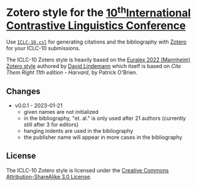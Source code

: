 # Zotero style for the [10<sup>th</sup>International Contrastive Linguistics Conference](https://iclc10.ids-mannheim.de/keynotes.shtml)

Use [`ICLC-10.csl`](./styles/ICLC-10.csl) for generating citations and the bibliography with [Zotero](https://www.zotero.org/) for your ICLC-10 submissions.

The ICLC-10 Zotero style is heavily based on the [Euralex 2022 (Mannheim) Zotero style](https://github.com/elexis-eu/elexifinder/blob/master/Zotero/euralex-2022-mannheim.csl) authored by [David Lindemann](https://github.com/dlindem) which itself is based on *Cite Them Right 11th edition - Harvard*, by Patrick O'Brien.

## Changes

- v0.0.1 - 2023-01-21
  - given names are not initialized
  - in the bibliography, "et. al." is only used after 21 authors (currently still after 3 for editors)
  - hanging indents are used in the bibliography
  - the publisher name will appear in more cases in the bibliography

## License

The ICLC-10 Zotero style is licensed under the [Creative Commons Attribution-ShareAlike 3.0 License](http://creativecommons.org/licenses/by-sa/3.0/).
